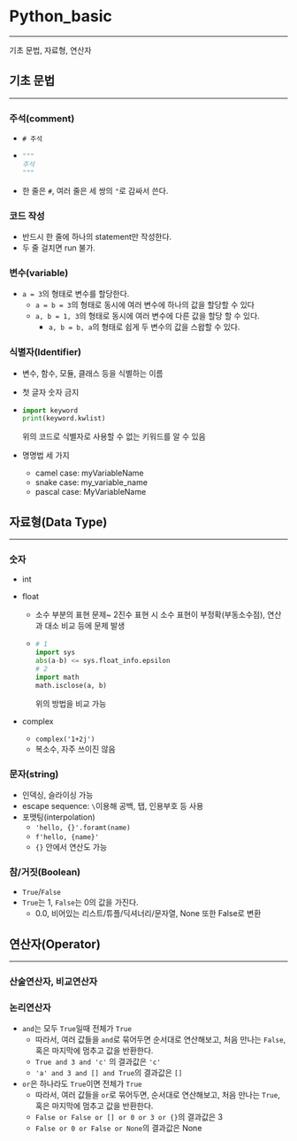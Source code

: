 # Python_basic

---

기초 문법, 자료형, 연산자



## 기초 문법

---

### 주석(comment)

- `# 주석`

- ```python
  """
  주석
  """
  ```

- 한 줄은 `#`, 여러 줄은 세 쌍의 `"`로 감싸서 쓴다.

### 코드 작성

- 반드시 한 줄에 하나의 statement만 작성한다.
- 두 줄 걸치면 run 불가.

### 변수(variable)

- `a = 3`의 형태로 변수를 할당한다.
  - `a = b = 3`의 형태로 동시에 여러 변수에 하나의 값을 할당할 수 있다
  - `a, b = 1, 3`의 형태로 동시에 여러 변수에 다른 값을 할당 할 수 있다.
    - `a, b = b, a`의 형태로 쉽게 두 변수의 값을 스왑할 수 있다.

### 식별자(Identifier)

- 변수, 함수, 모듈, 클래스 등을 식별하는 이름

- 첫 글자 숫자 금지

- ``` python
  import keyword
  print(keyword.kwlist)
  ```

  위의 코드로 식별자로 사용할 수 없는 키워드를 알 수 있음

- 명명법 세 가지

  - camel case: myVariableName
  - snake case: my_variable_name
  - pascal case: MyVariableName



## 자료형(Data Type)

---

### 숫자

- int

- float

  - 소수 부분의 표현 문제~ 2진수 표현 시 소수 표현이 부정확(부동소수점), 연산과 대소 비교 등에 문제 발생

  - ```python
    # 1
    import sys
    abs(a-b) <= sys.float_info.epsilon
    # 2
    import math
    math.isclose(a, b)
    ```

    위의 방법을 비교 가능

- complex

  - `complex('1+2j')`
  - 복소수, 자주 쓰이진 않음

### 문자(string)

- 인덱싱, 슬라이싱 가능
- escape sequence: `\`이용해 공백, 탭, 인용부호 등 사용
- 포맷팅(interpolation)
  - `'hello, {}'.foramt(name)`
  - `f'hello, {name}'`
  - `{}` 안에서 연산도 가능

### 참/거짓(Boolean)

- `True`/`False`
- `True`는 1, `False`는 0의 값을 가진다.
  - 0.0, 비어있는 리스트/튜플/딕셔너리/문자열, None 또한 False로 변환



## 연산자(Operator)

---

### 산술연산자, 비교연산자

### 논리연산자

- `and`는 모두 `True`일때 전체가 `True`
  - 따라서, 여러 값들을 `and`로 묶어두면 순서대로 연산해보고, 처음 만나는 `False`, 혹은 마지막에 멈추고 값을 반환한다.
  - `True and 3 and 'c'` 의 결과값은 `'c'`
  - `'a' and 3 and [] and True`의 결과값은 `[]`
- `or`은 하나라도 `True`이면 전체가 `True`
  - 따라서, 여러 값들을 `or`로 묶어두면, 순서대로 연산해보고, 처음 만나는 `True`, 혹은 마지막에 멈추고 값을 반환한다.
  - `False or False or [] or 0 or 3 or {}`의 결과값은 3
  - `False or 0 or False or None`의 결과값은 None






